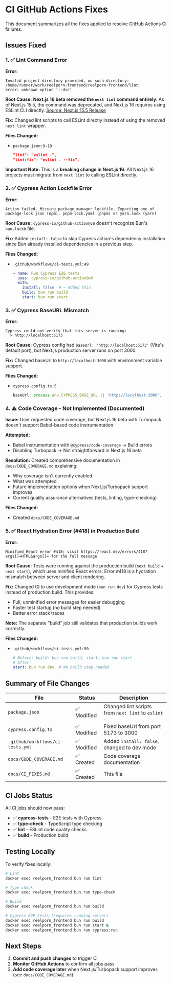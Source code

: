 # CI GitHub Actions Fixes

This document summarizes all the fixes applied to resolve GitHub Actions CI failures.

## Issues Fixed

### 1. ✅ Lint Command Error

**Error:**
```
Invalid project directory provided, no such directory: /home/runner/work/reelporn-frontend/reelporn-frontend/lint
error: unknown option '--dir'
```

**Root Cause:** **Next.js 16 beta removed the `next lint` command entirely**. As of Next.js 15.5, the command was deprecated, and Next.js 16 requires using ESLint CLI directly. [Source: Next.js 15.5 Release](https://nextjs.org/blog/next-15-5)

**Fix:** Changed lint scripts to call ESLint directly instead of using the removed `next lint` wrapper.

**Files Changed:**
- `package.json:9-10`
  ```json
  "lint": "eslint .",
  "lint:fix": "eslint . --fix",
  ```

**Important Note:** This is a **breaking change in Next.js 16**. All Next.js 16 projects must migrate from `next lint` to calling ESLint directly.

### 2. ✅ Cypress Action Lockfile Error

**Error:**
```
Action failed. Missing package manager lockfile. Expecting one of package-lock.json (npm), pnpm-lock.yaml (pnpm) or yarn.lock (yarn)
```

**Root Cause:** `cypress-io/github-action@v6` doesn't recognize Bun's `bun.lockb` file.

**Fix:** Added `install: false` to skip Cypress action's dependency installation since Bun already installed dependencies in a previous step.

**Files Changed:**
- `.github/workflows/ci-tests.yml:49`
  ```yaml
  - name: Run Cypress E2E tests
    uses: cypress-io/github-action@v6
    with:
      install: false  # ← Added this
      build: bun run build
      start: bun run start
  ```

### 3. ✅ Cypress BaseURL Mismatch

**Error:**
```
Cypress could not verify that this server is running:
  > http://localhost:5173
```

**Root Cause:** Cypress config had `baseUrl: 'http://localhost:5173'` (Vite's default port), but Next.js production server runs on port 3000.

**Fix:** Changed baseUrl to `http://localhost:3000` with environment variable support.

**Files Changed:**
- `cypress.config.ts:5`
  ```typescript
  baseUrl: process.env.CYPRESS_BASE_URL || 'http://localhost:3000',
  ```

### 4. ⚠️ Code Coverage - Not Implemented (Documented)

**Issue:** User requested code coverage, but Next.js 16 beta with Turbopack doesn't support Babel-based code instrumentation.

**Attempted:**
- Babel instrumentation with `@cypress/code-coverage` → Build errors
- Disabling Turbopack → Not straightforward in Next.js 16 beta

**Resolution:** Created comprehensive documentation in `docs/CODE_COVERAGE.md` explaining:
- Why coverage isn't currently enabled
- What was attempted
- Future implementation options when Next.js/Turbopack support improves
- Current quality assurance alternatives (tests, linting, type-checking)

**Files Changed:**
- Created `docs/CODE_COVERAGE.md`

### 5. ✅ React Hydration Error (#418) in Production Build

**Error:**
```
Minified React error #418; visit https://react.dev/errors/418?args[]=HTML&args[]= for the full message
```

**Root Cause:** Tests were running against the production build (`next build` + `next start`), which uses minified React errors. Error #418 is a hydration mismatch between server and client rendering.

**Fix:** Changed CI to use development mode (`bun run dev`) for Cypress tests instead of production build. This provides:
- Full, unminified error messages for easier debugging
- Faster test startup (no build step needed)
- Better error stack traces

**Note:** The separate "build" job still validates that production builds work correctly.

**Files Changed:**
- `.github/workflows/ci-tests.yml:50`
  ```yaml
  # Before: build: bun run build, start: bun run start
  # After:
  start: bun run dev  # No build step needed
  ```

## Summary of File Changes

| File | Status | Description |
|------|--------|-------------|
| `package.json` | ✅ Modified | Changed lint scripts from `next lint` to `eslint .` |
| `cypress.config.ts` | ✅ Modified | Fixed baseUrl from port 5173 to 3000 |
| `.github/workflows/ci-tests.yml` | ✅ Modified | Added `install: false`, changed to dev mode |
| `docs/CODE_COVERAGE.md` | ✅ Created | Code coverage documentation |
| `docs/CI_FIXES.md` | ✅ Created | This file |

## CI Jobs Status

All CI jobs should now pass:

- ✅ **cypress-tests** - E2E tests with Cypress
- ✅ **type-check** - TypeScript type checking
- ✅ **lint** - ESLint code quality checks
- ✅ **build** - Production build

## Testing Locally

To verify fixes locally:

```bash
# Lint
docker exec reelporn_frontend bun run lint

# Type check
docker exec reelporn_frontend bun run type-check

# Build
docker exec reelporn_frontend bun run build

# Cypress E2E tests (requires running server)
docker exec reelporn_frontend bun run build
docker exec reelporn_frontend bun run start &
docker exec reelporn_frontend bun run cypress:run
```

## Next Steps

1. **Commit and push changes** to trigger CI
2. **Monitor GitHub Actions** to confirm all jobs pass
3. **Add code coverage later** when Next.js/Turbopack support improves (see `docs/CODE_COVERAGE.md`)
